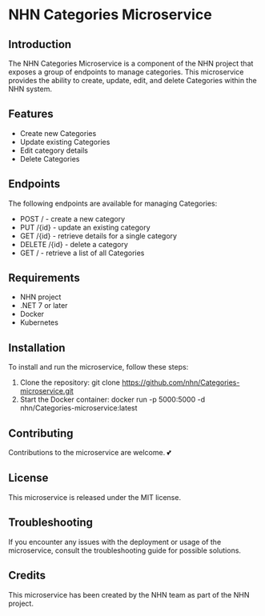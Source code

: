 # NHN Categories Microservice

## Introduction
The NHN Categories Microservice is a component of the NHN project that exposes a group of endpoints to manage categories. This microservice provides the ability to create, update, edit, and delete Categories within the NHN system.

## Features
- Create new Categories
- Update existing Categories
- Edit category details
- Delete Categories

## Endpoints
The following endpoints are available for managing Categories:
- POST / - create a new category
- PUT /{id} - update an existing category
- GET /{id} - retrieve details for a single category
- DELETE /{id} - delete a category
- GET / - retrieve a list of all Categories

## Requirements
- NHN project
- .NET 7 or later
- Docker
- Kubernetes

## Installation
To install and run the microservice, follow these steps:
1. Clone the repository:
    git clone https://github.com/nhn/Categories-microservice.git
2. Start the Docker container:
    docker run -p 5000:5000 -d nhn/Categories-microservice:latest

## Contributing
Contributions to the microservice are welcome. 💕

## License
This microservice is released under the MIT license.

## Troubleshooting
If you encounter any issues with the deployment or usage of the microservice, consult the troubleshooting guide for possible solutions.

## Credits
This microservice has been created by the NHN team as part of the NHN project.
